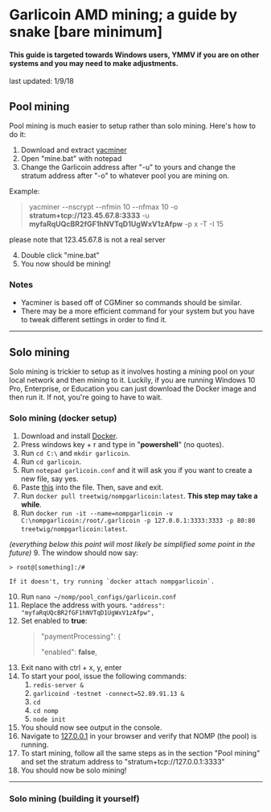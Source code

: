 # Garlicoin AMD mining; a guide by snake [bare minimum]
#### This guide is targeted towards Windows users, YMMV if you are on other systems and you may need to make adjustments.
last updated: 1/9/18
## Pool mining
Pool mining is much easier to setup rather than solo mining. Here's how to do it:

1. Download and extract [yacminer](https://drive.google.com/file/d/1T5P2sm0iYFwGU1kViK7yyKVKsMsULSVg/view?usp=sharing)
2. Open "mine.bat" with notepad
3. Change the Garlicoin address after "-u" to yours and change the stratum address after "-o" to whatever pool you are mining on.

Example:
> yacminer --nscrypt --nfmin 10 --nfmax 10 -o **stratum+tcp://123.45.67.8:3333** -u **myfaRqUQcBR2fGF1hNVTqD1UgWxV1zAfpw** -p x -T -I 15

please note that 123.45.67.8 is not a real server

4. Double click "mine.bat"
5. You now should be mining!

### Notes
* Yacminer is based off of CGMiner so commands should be similar.
* There may be a more efficient command for your system but you have to tweak different settings in order to find it.
***
## Solo mining
Solo mining is trickier to setup as it involves hosting a mining pool on your local network and then mining to it. Luckily, if you are running Windows 10 Pro, Enterprise, or Education you can just download the Docker image and then run it. If not, you're going to have to wait.
### Solo mining (docker setup)
1. Download and install [Docker](https://www.docker.com/docker-windows).
2. Press windows key + r and type in "**powershell**" (no quotes).
3. Run `cd C:\` and `mkdir garlicoin`.
4. Run `cd garlicoin`.
5. Run `notepad garlicoin.conf` and it will ask you if you want to create a new file, say yes.
6. Paste [this](https://pastebin.com/raw/BRGF9DTw) into the file. Then, save and exit.
7. Run `docker pull treetwig/nompgarlicoin:latest`. **This step may take a while**.
8. Run `docker run -it --name=nompgarlicoin -v C:\nompgarlicoin:/root/.garlicoin -p 127.0.0.1:3333:3333 -p 80:80 treetwig/nompgarlicoin:latest`.

*(everything below this point will most likely be simplified some point in the future)*
9. The window should now say:

	> root@[something]:/#

	If it doesn't, try running `docker attach nompgarlicoin`.
    
10. Run `nano ~/nomp/pool_configs/garlicoin.conf`
11. Replace the address with yours. `"address": "myfaRqUQcBR2fGF1hNVTqD1UgWxV1zAfpw",`
12. Set enabled to **true**:
	>"paymentProcessing": {
    >
    >"enabled": **false**,
13. Exit nano with ctrl + x, y, enter
10. To start your pool, issue the following commands:
	1. `redis-server &`
	2. `garlicoind -testnet -connect=52.89.91.13 &`
	3. `cd`
	4. `cd nomp`
	5. `node init`
11. You should now see output in the console.
12. Navigate to [127.0.0.1](http://127.0.0.1) in your browser and verify that NOMP (the pool) is running.
13. To start mining, follow all the same steps as in the section "Pool mining" and set the stratum address to "stratum+tcp://127.0.0.1:3333"
14. You should now be solo mining!

***
### Solo mining (building it yourself)
